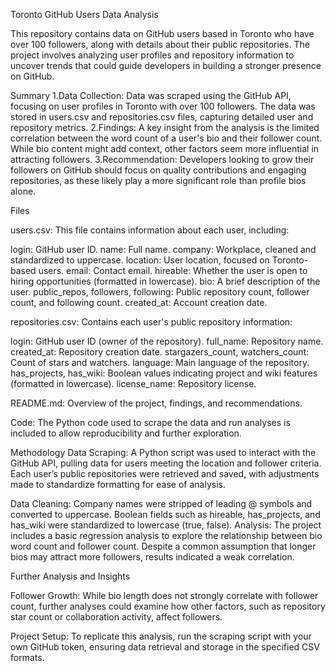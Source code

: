 Toronto GitHub Users Data Analysis

This repository contains data on GitHub users based in Toronto who have over 100 followers, along with details about their public repositories. The project involves analyzing user profiles and repository information to uncover trends that could guide developers in building a stronger presence on GitHub.

Summary
1.Data Collection: Data was scraped using the GitHub API, focusing on user profiles in Toronto with over 100 followers. The data was stored in users.csv and repositories.csv files, capturing detailed user and repository metrics.
2.Findings: A key insight from the analysis is the limited correlation between the word count of a user's bio and their follower count. While bio content might add context, other factors seem more influential in attracting followers.
3.Recommendation: Developers looking to grow their followers on GitHub should focus on quality contributions and engaging repositories, as these likely play a more significant role than profile bios alone.

Files

users.csv: This file contains information about each user, including:

login: GitHub user ID.
name: Full name.
company: Workplace, cleaned and standardized to uppercase.
location: User location, focused on Toronto-based users.
email: Contact email.
hireable: Whether the user is open to hiring opportunities (formatted in lowercase).
bio: A brief description of the user.
public_repos, followers, following: Public repository count, follower count, and following count.
created_at: Account creation date.

repositories.csv: Contains each user's public repository information:

login: GitHub user ID (owner of the repository).
full_name: Repository name.
created_at: Repository creation date.
stargazers_count, watchers_count: Count of stars and watchers.
language: Main language of the repository.
has_projects, has_wiki: Boolean values indicating project and wiki features (formatted in lowercase).
license_name: Repository license.

README.md: Overview of the project, findings, and recommendations.

Code: The Python code used to scrape the data and run analyses is included to allow reproducibility and further exploration.

Methodology
Data Scraping: A Python script was used to interact with the GitHub API, pulling data for users meeting the location and follower criteria. Each user’s public repositories were retrieved and saved, with adjustments made to standardize formatting for ease of analysis.

Data Cleaning: Company names were stripped of leading @ symbols and converted to uppercase. Boolean fields such as hireable, has_projects, and has_wiki were standardized to lowercase (true, false).
Analysis: The project includes a basic regression analysis to explore the relationship between bio word count and follower count. Despite a common assumption that longer bios may attract more followers, results indicated a weak correlation.

Further Analysis and Insights

Follower Growth: While bio length does not strongly correlate with follower count, further analyses could examine how other factors, such as repository star count or collaboration activity, affect followers.

Project Setup: To replicate this analysis, run the scraping script with your own GitHub token, ensuring data retrieval and storage in the specified CSV formats.

